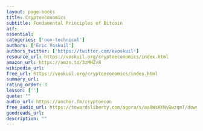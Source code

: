 ```yaml
---
layout: page-books
title: Cryptoeconomics
subtitle: Fundamental Principles of Bitcoin
atf: 
essential: 
categories: ['non-technical']
authors: ['Eric Voskuil']
authors_twitter: ['https://twitter.com/evoskuil']
resource_url: https://voskuil.org/cryptoeconomics/index.html
amazon_url: https://amzn.to/3zMHZv8
wikipedia_url: 
free_url: https://voskuil.org/cryptoeconomics/index.html
summary_url: 
rating_order: 3
lesson: ['']
quote: ""
audio_url: https://anchor.fm/cryptoecon
free_audio_url: https://towardsliberty.com/agora/s/aa8WsHYNyBwzqmT/download/Eric%20Voskuil%20-%20Cryptoeconomics_Fundamental%20Principles%20of%20Bitcoin.mp3
goodreads_url: 
description: ""
---
```

